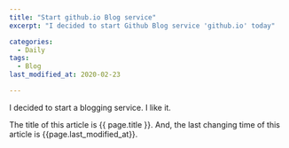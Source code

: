 ```yaml
---
title: "Start github.io Blog service"
excerpt: "I decided to start Github Blog service 'github.io' today"

categories:
  - Daily
tags:
  - Blog
last_modified_at: 2020-02-23  

---
```


I decided to start a blogging service.
I like it.

The title of this article is {{ page.title }}.
And, the last changing time of this article is {{page.last_modified_at}}.
